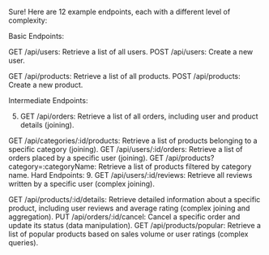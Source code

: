 Sure! Here are 12 example endpoints, each with a different level of complexity:

Basic Endpoints:

GET /api/users: Retrieve a list of all users.
POST /api/users: Create a new user.

GET /api/products: Retrieve a list of all products.
POST /api/products: Create a new product.

Intermediate Endpoints:

5. GET /api/orders: Retrieve a list of all orders, including user and product details (joining).

GET /api/categories/:id/products: Retrieve a list of products belonging to a specific category (joining).
GET /api/users/:id/orders: Retrieve a list of orders placed by a specific user (joining).
GET /api/products?category=:categoryName: Retrieve a list of products filtered by category name.
Hard Endpoints:
9. GET /api/users/:id/reviews: Retrieve all reviews written by a specific user (complex joining).

GET /api/products/:id/details: Retrieve detailed information about a specific product, including user reviews and average rating (complex joining and aggregation).
PUT /api/orders/:id/cancel: Cancel a specific order and update its status (data manipulation).
GET /api/products/popular: Retrieve a list of popular products based on sales volume or user ratings (complex queries).